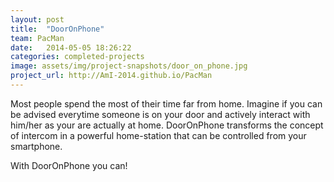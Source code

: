```yaml
---
layout: post
title:  "DoorOnPhone"
team: PacMan
date:   2014-05-05 18:26:22
categories: completed-projects
image: assets/img/project-snapshots/door_on_phone.jpg
project_url: http://AmI-2014.github.io/PacMan
---
```


Most people spend the most of their time far from home. Imagine if you can be advised everytime someone is on your door and actively interact with him/her as your are actually at home. DoorOnPhone transforms the concept of intercom in a powerful home-station that can be controlled from your smartphone.

With DoorOnPhone you can!
